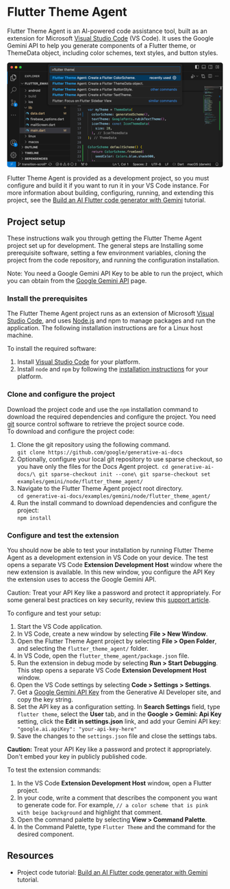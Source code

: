 <!-- SPDX-License-Identifier: MPL-2.0 -->
# Flutter Theme Agent

Flutter Theme Agent is an AI-powered code assistance tool, built as an extension
for Microsoft [Visual Studio Code](https://code.visualstudio.com/) (VS Code).
It uses the Google Gemini API to help you generate 
components of a Flutter theme, or ThemeData object, including color schemes,
text styles, and button styles.

![flutter-theme-agent](./flutter-theme-agent.png)

Flutter Theme Agent is provided as a development project, so you must configure and build
it if you want to run it in your VS Code instance. For more information
about building, configuring, running, and extending this project, see the
[Build an AI Flutter code generator with Gemini](https://ai.google.dev/examples/flutter-theme-agent) tutorial.

## Project setup

These instructions walk you through getting the Flutter Theme Agent project set up
for development. The general steps are Installing some prerequisite
software, setting a few environment variables, cloning the project from the code
repository, and running the configuration installation.

Note: You need a Google Gemini API Key to be able to run the project, which you
can obtain from the [Google Gemini API](https://ai.google.dev/tutorials/setup) page.

### Install the prerequisites

The Flutter Theme Agent project runs as an extension of Microsoft [Visual Studio
Code](https://code.visualstudio.com/), and uses
[Node.js](https://nodejs.org/) and npm to manage packages and run the
application. The following installation instructions are for a Linux host
machine.

To install the required software:

1.  Install [Visual Studio Code](https://code.visualstudio.com/download) for your platform.
1.  Install `node` and `npm` by following the [installation instructions](https://nodejs.org/) for your platform.


### Clone and configure the project

Download the project code and use the `npm` installation command to download
the required dependencies and configure the project. You need
[git](https://git-scm.com/) source control software to retrieve the project
source code.\
To download and configure the project code:

1.  Clone the git repository using the following command.\
    `git clone https://github.com/google/generative-ai-docs`
1.  Optionally, configure your local git repository to use sparse checkout,
so you have only the files for the Docs Agent project.`
cd generative-ai-docs/\
git sparse-checkout init --cone\
    git sparse-checkout set examples/gemini/node/flutter_theme_agent/`
1.  Navigate to the Flutter Theme Agent project root directory.\
    `cd generative-ai-docs/examples/gemini/node/flutter_theme_agent/`
1.  Run the install command to download dependencies and configure the project:\
    `npm install`

### Configure and test the extension

You should now be able to test your installation by running Flutter Theme Agent
as a development extension in VS Code on your device. The test opens a separate
VS Code **Extension Development Host** window where the new extension is
available. In this new window, you configure the API Key the extension uses to
access the Google Gemini API.

Caution: Treat your API Key like a password and protect it appropriately.
For some general best practices on key security, review this
[support article](https://support.google.com/googleapi/answer/6310037).

To configure and test your setup:

1.  Start the VS Code application.
1.  In VS Code, create a new window by selecting **File > New Window**.
1.  Open the Flutter Theme Agent project by selecting **File > Open Folder**,
    and selecting the `flutter_theme_agent/` folder.
1.  In VS Code, open the `flutter_theme_agent/package.json` file.
1.  Run the extension in debug mode by selecting **Run > Start Debugging**.
    This step opens a separate VS Code **Extension Development Host** window.
1.  Open the VS Code settings by selecting **Code > Settings > Settings**.
1.  Get a
    [Google Gemini API Key](https://developers.generativeai.google/tutorials/setup)
    from the Generative AI Developer site, and copy the key string.
1.  Set the API key as a configuration setting. In **Search Settings**
    field, type `flutter theme`, select the **User** tab, and in the **Google >
    Gemini: Api Key** setting, click the **Edit in settings.json** link, and
    add your Gemini API key:
      `"google.ai.apiKey": "your-api-key-here"`
1.  Save the changes to the `settings.json` file and close the settings tabs.

**Caution:** Treat your API Key like a password and protect it appropriately. Don't
embed your key in publicly published code.

To test the extension commands:

1.  In the VS Code **Extension Development Host** window, open a Flutter project.
1.  In your code, write a comment that describes the component you want to generate code for. For example, `// a color scheme that is pink with beige background` and highlight that comment. 
1.  Open the command palette by selecting **View > Command Palette**.
1.  In the Command Palette, type `Flutter Theme` and the command for the desired component.


## Resources

- Project code tutorial:
[Build an AI Flutter code generator with Gemini](https://ai.google.dev/examples/flutter-theme-agent) tutorial.